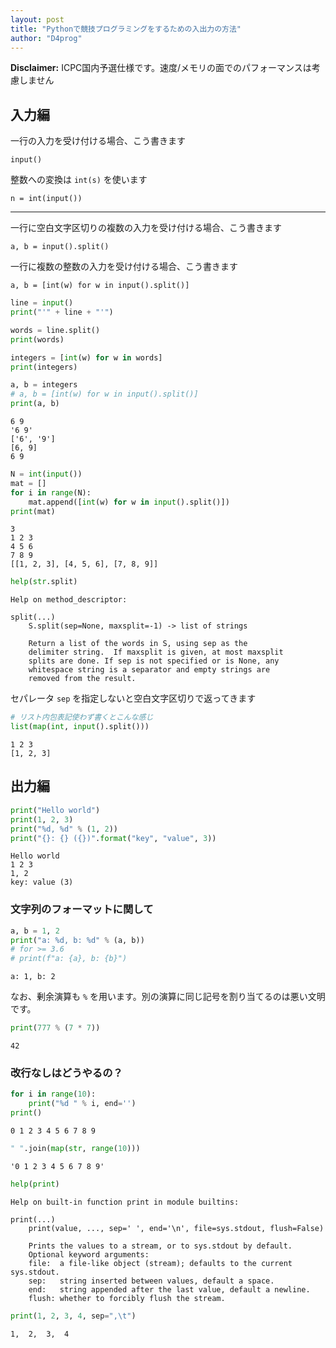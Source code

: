 ```yaml
---
layout: post
title: "Pythonで競技プログラミングをするための入出力の方法"
author: "D4prog"
---
```



**Disclaimer:** ICPC国内予選仕様です。速度/メモリの面でのパフォーマンスは考慮しません



## 入力編

一行の入力を受け付ける場合、こう書きます
```
input()
```
整数への変換は `int(s)` を使います
```
n = int(input())
```

<hr />

一行に空白文字区切りの複数の入力を受け付ける場合、こう書きます
```
a, b = input().split()
```

一行に複数の整数の入力を受け付ける場合、こう書きます
```
a, b = [int(w) for w in input().split()]
```


```python
line = input()
print("'" + line + "'")

words = line.split()
print(words)

integers = [int(w) for w in words]
print(integers)

a, b = integers
# a, b = [int(w) for w in input().split()]
print(a, b)
```

    6 9
    '6 9'
    ['6', '9']
    [6, 9]
    6 9



```python
N = int(input())
mat = []
for i in range(N):
    mat.append([int(w) for w in input().split()])
print(mat)
```

    3
    1 2 3
    4 5 6
    7 8 9
    [[1, 2, 3], [4, 5, 6], [7, 8, 9]]



```python
help(str.split)
```

    Help on method_descriptor:
    
    split(...)
        S.split(sep=None, maxsplit=-1) -> list of strings
        
        Return a list of the words in S, using sep as the
        delimiter string.  If maxsplit is given, at most maxsplit
        splits are done. If sep is not specified or is None, any
        whitespace string is a separator and empty strings are
        removed from the result.
    


セパレータ `sep` を指定しないと空白文字区切りで返ってきます


```python
# リスト内包表記使わず書くとこんな感じ
list(map(int, input().split()))
```

    1 2 3
    [1, 2, 3]



## 出力編


```python
print("Hello world")
print(1, 2, 3)
print("%d, %d" % (1, 2))
print("{}: {} ({})".format("key", "value", 3))
```

    Hello world
    1 2 3
    1, 2
    key: value (3)


### 文字列のフォーマットに関して


```python
a, b = 1, 2
print("a: %d, b: %d" % (a, b))
# for >= 3.6
# print(f"a: {a}, b: {b}")
```

    a: 1, b: 2


なお、剰余演算も `%` を用います。別の演算に同じ記号を割り当てるのは悪い文明です。


```python
print(777 % (7 * 7))
```

    42


### 改行なしはどうやるの？


```python
for i in range(10):
    print("%d " % i, end='')
print()
```

    0 1 2 3 4 5 6 7 8 9 



```python
" ".join(map(str, range(10)))
```




    '0 1 2 3 4 5 6 7 8 9'




```python
help(print)
```

    Help on built-in function print in module builtins:
    
    print(...)
        print(value, ..., sep=' ', end='\n', file=sys.stdout, flush=False)
        
        Prints the values to a stream, or to sys.stdout by default.
        Optional keyword arguments:
        file:  a file-like object (stream); defaults to the current sys.stdout.
        sep:   string inserted between values, default a space.
        end:   string appended after the last value, default a newline.
        flush: whether to forcibly flush the stream.
    



```python
print(1, 2, 3, 4, sep=",\t")
```

    1,	2,	3,	4



